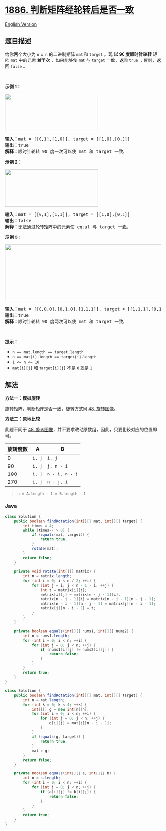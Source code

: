 # [1886. 判断矩阵经轮转后是否一致](https://leetcode.cn/problems/determine-whether-matrix-can-be-obtained-by-rotation)

[English Version](/solution/1800-1899/1886.Determine%20Whether%20Matrix%20Can%20Be%20Obtained%20By%20Rotation/README_EN.md)

## 题目描述

<p>给你两个大小为 <code>n x n</code> 的二进制矩阵 <code>mat</code> 和 <code>target</code> 。现<strong> 以 90 度顺时针轮转 </strong>矩阵 <code>mat</code> 中的元素 <strong>若干次</strong> ，如果能够使 <code>mat</code> 与 <code>target</code> 一致，返回 <code>true</code> ；否则，返回<em> </em><code>false</code><em> 。</em></p>

<p> </p>

<p><strong>示例 1：</strong></p>
<img alt="" src="https://fastly.jsdelivr.net/gh/doocs/leetcode@main/solution/1800-1899/1886.Determine%20Whether%20Matrix%20Can%20Be%20Obtained%20By%20Rotation/images/grid3.png" style="width: 301px; height: 121px;" />
<pre>
<strong>输入：</strong>mat = [[0,1],[1,0]], target = [[1,0],[0,1]]
<strong>输出：</strong>true
<strong>解释：</strong>顺时针轮转 90 度一次可以使 mat 和 target 一致。
</pre>

<p><strong>示例 2：</strong></p>
<img alt="" src="https://fastly.jsdelivr.net/gh/doocs/leetcode@main/solution/1800-1899/1886.Determine%20Whether%20Matrix%20Can%20Be%20Obtained%20By%20Rotation/images/grid4.png" style="width: 301px; height: 121px;" />
<pre>
<strong>输入：</strong>mat = [[0,1],[1,1]], target = [[1,0],[0,1]]
<strong>输出：</strong>false
<strong>解释：</strong>无法通过轮转矩阵中的元素使 equal 与 target 一致。
</pre>

<p><strong>示例 3：</strong></p>
<img alt="" src="https://fastly.jsdelivr.net/gh/doocs/leetcode@main/solution/1800-1899/1886.Determine%20Whether%20Matrix%20Can%20Be%20Obtained%20By%20Rotation/images/grid4.png" style="width: 661px; height: 184px;" />
<pre>
<strong>输入：</strong>mat = [[0,0,0],[0,1,0],[1,1,1]], target = [[1,1,1],[0,1,0],[0,0,0]]
<strong>输出：</strong>true
<strong>解释：</strong>顺时针轮转 90 度两次可以使 mat 和 target 一致。
</pre>

<p> </p>

<p><strong>提示：</strong></p>

<ul>
	<li><code>n == mat.length == target.length</code></li>
	<li><code>n == mat[i].length == target[i].length</code></li>
	<li><code>1 <= n <= 10</code></li>
	<li><code>mat[i][j]</code> 和 <code>target[i][j]</code> 不是 <code>0</code> 就是 <code>1</code></li>
</ul>

## 解法

**方法一：模拟旋转**

旋转矩阵，判断矩阵是否一致，旋转方式同 [48. 旋转图像](https://leetcode.cn/problems/rotate-image/)。

**方法二：原地比较**

此题不同于 [48. 旋转图像](https://leetcode.cn/problems/rotate-image/)，并不要求改动原数组，因此，只要比较对应的位置即可。

| 旋转度数 | A      | B              |
| -------- | ------ | -------------- |
| 0        | `i, j` | `i, j`         |
| 90       | `i, j` | `j, n - i`     |
| 180      | `i, j` | `n - i, n - j` |
| 270      | `i, j` | `n - j, i`     |

> `n = A.length - 1 = B.length - 1`

### **Java**

```java
class Solution {
    public boolean findRotation(int[][] mat, int[][] target) {
        int times = 4;
        while (times-- > 0) {
            if (equals(mat, target)) {
                return true;
            }
            rotate(mat);
        }
        return false;
    }

    private void rotate(int[][] matrix) {
        int n = matrix.length;
        for (int i = 0; i < n / 2; ++i) {
            for (int j = i; j < n - 1 - i; ++j) {
                int t = matrix[i][j];
                matrix[i][j] = matrix[n - j - 1][i];
                matrix[n - j - 1][i] = matrix[n - i - 1][n - j - 1];
                matrix[n - i - 1][n - j - 1] = matrix[j][n - i - 1];
                matrix[j][n - i - 1] = t;
            }
        }
    }

    private boolean equals(int[][] nums1, int[][] nums2) {
        int n = nums1.length;
        for (int i = 0; i < n; ++i) {
            for (int j = 0; j < n; ++j) {
                if (nums1[i][j] != nums2[i][j]) {
                    return false;
                }
            }
        }
        return true;
    }
}
```

```java
class Solution {
    public boolean findRotation(int[][] mat, int[][] target) {
        int n = mat.length;
        for (int k = 0; k < 4; ++k) {
            int[][] g = new int[n][n];
            for (int i = 0; i < n; ++i) {
                for (int j = 0; j < n; ++j) {
                    g[i][j] = mat[j][n - i - 1];
                }
            }
            if (equals(g, target)) {
                return true;
            }
            mat = g;
        }
        return false;
    }

    private boolean equals(int[][] a, int[][] b) {
        int n = a.length;
        for (int i = 0; i < n; ++i) {
            for (int j = 0; j < n; ++j) {
                if (a[i][j] != b[i][j]) {
                    return false;
                }
            }
        }
        return true;
    }
}
```
